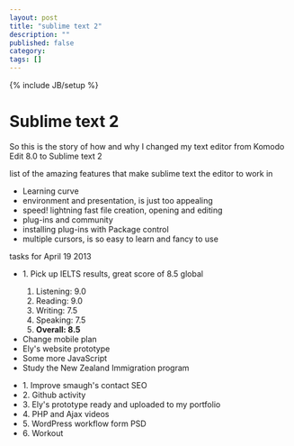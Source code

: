 ```yaml
---
layout: post
title: "sublime text 2"
description: ""
published: false
category: 
tags: []
---
```

{% include JB/setup %}

<h1>Sublime text 2</h1>
<p>So this is the story of how and why I changed my text editor from Komodo Edit 8.0 to Sublime text 2</p>
<p>list of the amazing features that make sublime text the editor to work in</p>
<ul>
	<li>Learning curve</li>
	<li>environment and presentation, is just too appealing </li>
	<li>speed! lightning fast file creation, opening and editing</li>
	<li>plug-ins and community</li>
	<li>installing plug-ins with Package control</li>
	<li>multiple cursors, is so easy to learn and fancy to use</li>
</ul>

<div class="comments">
	<p>tasks for April 19 2013</p>
<ul>
	<li>1. Pick up IELTS results, great score of 8.5 global</li>
		<ol><li>Listening: 9.0</li>
			<li>Reading:   9.0</li>
			<li>Writing:   7.5</li>
			<li>Speaking:  7.5</li>
			<li><strong>Overall:  8.5</strong></li>
		</ol>
	<li>Change mobile plan</li>
	<li>Ely's website prototype</li>
	<li>Some more JavaScript</li>
	<li>Study the New Zealand Immigration program</li>
</ul>

<div class="todays-tasks">
			<ul>
				<li>1. Improve smaugh's contact SEO</li>
				<li>2. Github activity</li>
				<li>3. Ely's prototype ready and uploaded to my portfolio</li>
				<li>4. PHP and Ajax videos</li>
				<li>5. WordPress workflow form PSD</li>
				<li>6. Workout</li>
			</ul>
		</div>		
</div>